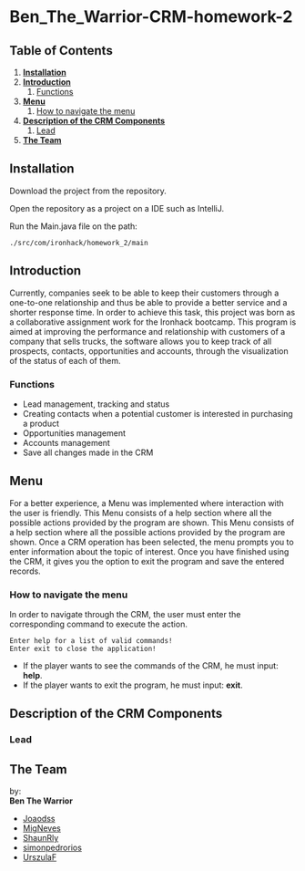 # Ben_The_Warrior-CRM-homework-2

## Table of Contents

1. [**Installation**](#Installation)
2. [**Introduction**](#Introduction)
    1. [Functions](#Functions)
3. [**Menu**](#Menu)
    1. [How to navigate the menu](#How-to-navigate-the-menu)
4. [**Description of the CRM Components**](#Description-of-the-CRM-Components)
    1. [Lead](#Lead)
5. [**The Team**](#The-Team)

## Installation
Download the project from the repository.

Open the repository as a project on a IDE such as IntelliJ.

Run the Main.java file on the path:

 `./src/com/ironhack/homework_2/main`

## Introduction

Currently, companies seek to be able to keep their customers through a one-to-one relationship and thus be able to provide a better service and a shorter response time. In order to achieve this task, this project was born as a collaborative assignment work for the Ironhack bootcamp. This program is aimed at improving the performance and relationship with customers of a company that sells trucks, the software allows you to keep track of all prospects, contacts, opportunities and accounts, through the visualization of the status of each of them. 

### Functions

* Lead management, tracking and status
* Creating contacts when a potential customer is interested in purchasing a product 
* Opportunities management
* Accounts management
* Save all changes made in the CRM

## Menu

For a better experience, a Menu was implemented where interaction with the user is friendly. This Menu consists of a help section where all the possible actions provided by the program are shown. This Menu consists of a help section where all the possible actions provided by the program are shown. Once a CRM operation has been selected, the menu prompts you to enter information about the topic of interest. Once you have finished using the CRM, it gives you the option to exit the program and save the entered records.

### How to navigate the menu

In order to navigate through the CRM, the user must enter the corresponding command to execute the action.

```
Enter help for a list of valid commands!
Enter exit to close the application!

```


- If the player wants to see the commands of the CRM, he must input: **help**.
- If the player wants to exit the program, he must input: **exit**.

## Description of the CRM Components

### Lead

## The Team

by:  
**Ben The Warrior**
- [Joaodss](https://github.com/Joaodss)
- [MigNeves](https://github.com/MigNeves)
- [ShaunRly](https://github.com/ShaunRly)
- [simonpedrorios](https://github.com/simonpedrorios)
- [UrszulaF](https://github.com/UrszulaF)
